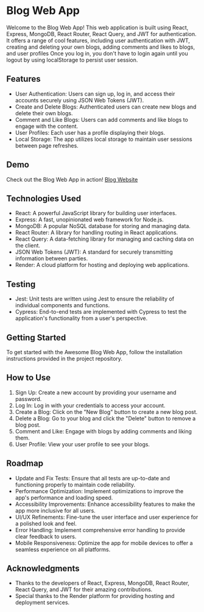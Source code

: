 # Blog Web App

Welcome to the Blog Web App! This web application is built using React, Express, MongoDB, React Router, React Query, and JWT for authentication. It offers a range of cool features, including user authentication with JWT, creating and deleting your own blogs, adding comments and likes to blogs, and user profiles Once you log in, you don't have to login again until you logout by using localStorage to persist user session.

## Features

- User Authentication: Users can sign up, log in, and access their accounts securely using JSON Web Tokens (JWT).
- Create and Delete Blogs: Authenticated users can create new blogs and delete their own blogs.
- Comment and Like Blogs: Users can add comments and like blogs to engage with the content.
- User Profiles: Each user has a profile displaying their blogs.
- Local Storage: The app utilizes local storage to maintain user sessions between page refreshes.

## Demo

Check out the Blog Web App in action! [Blog Website](https://blog-app-5qlg.onrender.com/)

## Technologies Used

- React: A powerful JavaScript library for building user interfaces.
- Express: A fast, unopinionated web framework for Node.js.
- MongoDB: A popular NoSQL database for storing and managing data.
- React Router: A library for handling routing in React applications.
- React Query: A data-fetching library for managing and caching data on the client.
- JSON Web Tokens (JWT): A standard for securely transmitting information between parties.
- Render: A cloud platform for hosting and deploying web applications.

## Testing

- Jest: Unit tests are written using Jest to ensure the reliability of individual components and functions.
- Cypress: End-to-end tests are implemented with Cypress to test the application's functionality from a user's perspective.

## Getting Started

To get started with the Awesome Blog Web App, follow the installation instructions provided in the project repository.

## How to Use

1. Sign Up: Create a new account by providing your username and password.
2. Log In: Log in with your credentials to access your account.
3. Create a Blog: Click on the "New Blog" button to create a new blog post.
4. Delete a Blog: Go to your blog and click the "Delete" button to remove a blog post.
5. Comment and Like: Engage with blogs by adding comments and liking them.
6. User Profile: View your user profile to see your blogs.

## Roadmap

- Update and Fix Tests: Ensure that all tests are up-to-date and functioning properly to maintain code reliability.
- Performance Optimization: Implement optimizations to improve the app's performance and loading speed.
- Accessibility Improvements: Enhance accessibility features to make the app more inclusive for all users.
- UI/UX Refinements: Fine-tune the user interface and user experience for a polished look and feel.
- Error Handling: Implement comprehensive error handling to provide clear feedback to users.
- Mobile Responsiveness: Optimize the app for mobile devices to offer a seamless experience on all platforms.

## Acknowledgments

- Thanks to the developers of React, Express, MongoDB, React Router, React Query, and JWT for their amazing contributions.
- Special thanks to the Render platform for providing hosting and deployment services.
